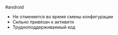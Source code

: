 #android 

- Не отменяется во время смены конфигурации
- Сильно привязан к активити
- Трудноподдерживаемый код